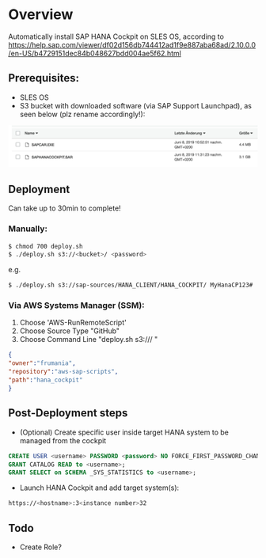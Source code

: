 # Overview

Automatically install SAP HANA Cockpit on SLES OS, according to
https://help.sap.com/viewer/df02d156db744412ad1f9e887aba68ad/2.10.0.0/en-US/b4729151dec84b048627bdd004ae5f62.html

## Prerequisites:

- SLES OS
- S3 bucket with downloaded software (via SAP Support Launchpad), as seen below (plz rename accordingly!):

![image](software.jpg)

## Deployment

Can take up to 30min to complete!

### Manually:

```bash
$ chmod 700 deploy.sh
$ ./deploy.sh s3://<bucket>/ <password>
```

e.g.

```bash
$ ./deploy.sh s3://sap-sources/HANA_CLIENT/HANA_COCKPIT/ MyHanaCP123#
```


### Via AWS Systems Manager (SSM):

1) Choose 'AWS-RunRemoteScript'
2) Choose Source Type "GitHub"
3) Choose Command Line "deploy.sh s3://<bucket>/ <password>"

```json
{
"owner":"frumania",
"repository":"aws-sap-scripts",
"path":"hana_cockpit"
}
```

## Post-Deployment steps

- (Optional) Create specific user inside target HANA system to be managed from the cockpit
```sql
CREATE USER <username> PASSWORD <password> NO FORCE_FIRST_PASSWORD_CHANGE;
GRANT CATALOG READ to <username>;
GRANT SELECT on SCHEMA _SYS_STATISTICS to <username>;
```
- Launch HANA Cockpit and add target system(s): 

```bash
https://<hostname>:3<instance number>32
```

## Todo

- Create Role?